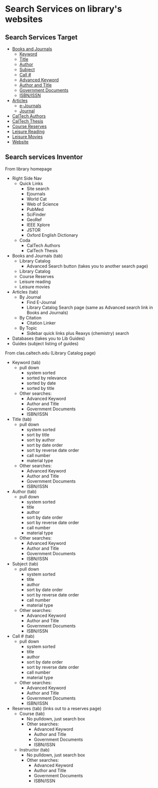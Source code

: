 
# Search Services on library's websites



## Search Services Target

+ [Books and Journals](http://clas.library.caltech.edu/search/X)
    + [Keyword](http://clas.library.caltech.edu/)
    + [Title](http://clas.library.caltech.edu/search/t)
    + [Author](http://clas.library.caltech.edu/search/a)
    + [Subject](http://clas.library.caltech.edu/search/d)
    + [Call #](http://clas.library.caltech.edu/search/c)
    + [Advanced Keyword](http://clas.library.caltech.edu/search/X)
    + [Author and Title](http://clas.library.caltech.edu/search/q)
    + [Government Documents](http://clas.library.caltech.edu/search/g)
    + [ISBN/ISSN](http://clas.library.caltech.edu/search/i)
+ [Articles](http://clas.caltech.edu/search/t)
    + [e-Journals](http://sfx.caltech.edu:8088/caltech/az)
    + [Journal](http://clas.caltech.edu/search/t)
+ [CalTech Authors](http://authors.library.caltech.edu)
+ [CalTech Thesis](http://clas.caltech.edu/search/c?SEARCH=thesis)
+ [Course Reserves](http://clas.caltech.edu/search/r)
+ [Leisure Reading](http://clas.caltech.edu/search/?searchtype=X&searcharg=%22Moore-Hufstedtler+Leisure+Reading+Collection%22&SORT=D&extended=0&SUBMIT=Search&searchlimits=&searchorigarg=t)
+ [Leisure Movies](http://clas.caltech.edu/search/d?leisure%20movies)
+ [Website](http://www.google.com/cse?cx=005709273917748521174:po9fevg5ksw&ie=UTF-8&q=CalTech+Library+Resources)


## Search services Inventor

From library homepage

+ Right Side Nav
    + Quick Links
        + Site search
        + Ejournals
        + World Cat
        + Web of Science
        + PubMed
        + SciFinder
        + GeoRef
        + IEEE Xplore
        + JSTOR
        + Oxford English Dictionary
    + Coda
        + CalTech Authors
        + CalTech Thesis
+ Books and Journals (tab)
    + Library Catalog
        + Advanced Search button (takes you to another search page)
    + Library Catalog
    + Course Reserves
    + Leisure reading
    + Leisure movies
+ Articles (tab)
    + By Journal
        + Find E-Journal
        + Library Catalog Search page (same as Advanced search link in Books and Journals)
    + By Citation
        + Citation Linker
    + By Topic
        + Sidebar quick links plus Reaxys (chemistry) search
+ Databases (takes you to Lib Guides)
+ Guides (subject listing of guides)


From clas.caltech.edu (Library Catalog page)

+ Keyword (tab)
    + pull down
        + system sorted
        + sorted by relevance
        + sorted by date
        + sorted by title
    + Other searches:
        + Advanced Keyword
        + Author and Title
        + Government Documents
        + ISBN/ISSN
+ Title (tab)
    + pull down
        + system sorted
        + sort by title
        + sort by author
        + sort by date order
        + sort by reverse date order
        + call number
        + material type
    + Other searches:
        + Advanced Keyword
        + Author and Title
        + Government Documents
        + ISBN/ISSN
+ Author (tab)
    + pull down
        + system sorted
        + title
        + author
        + sort by date order
        + sort by reverse date order
        + call number
        + material type
    + Other searches:
        + Advanced Keyword
        + Author and Title
        + Government Documents
        + ISBN/ISSN
+ Subject (tab)
    + pull down
        + system sorted
        + title
        + author
        + sort by date order
        + sort by reverse date order
        + call number
        + material type
    + Other searches:
        + Advanced Keyword
        + Author and Title
        + Government Documents
        + ISBN/ISSN
+ Call # (tab)
    + pull down
        + system sorted
        + title
        + author
        + sort by date order
        + sort by reverse date order
        + call number
        + material type
    + Other searches:
        + Advanced Keyword
        + Author and Title
        + Government Documents
        + ISBN/ISSN
+ Reserves (tab) (links out to a reserves page)
    + Course (tab)
        + No pulldown, just search box
        + Other searches:
            + Advanced Keyword
            + Author and Title
            + Government Documents
            + ISBN/ISSN
    + Instructor (tab)
        + No pulldown, just search box
        + Other searches:
            + Advanced Keyword
            + Author and Title
            + Government Documents
            + ISBN/ISSN

